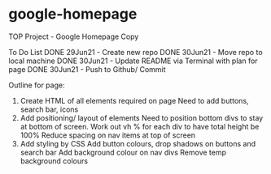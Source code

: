 # google-homepage
TOP Project - Google Homepage Copy

To Do List
DONE 29Jun21  - Create new repo 
DONE 30Jun21  - Move repo to local machine
DONE 30Jun21  - Update README via Terminal with plan for page
DONE 30Jun21  - Push to Github/ Commit

Outline for page:
1. Create HTML of all elements required on page 
    Need to add buttons, search bar, icons
2. Add positioning/ layout of elements 
    Need to position bottom divs to stay at bottom of screen. 
    Work out vh % for each div to have total height be 100%
    Reduce spacing on nav items at top of screen
3. Add styling by CSS
    Add button colours, drop shadows on buttons and search bar
    Add background colour on nav divs
    Remove temp background colours